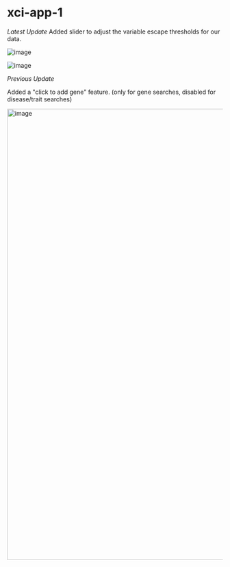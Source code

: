 # xci-app-1

*Latest Update*
Added slider to adjust the variable escape thresholds for our data.

![image](https://user-images.githubusercontent.com/71516524/105713942-b7dc6f80-5ee9-11eb-9049-319c74e9c5ef.png)

![image](https://user-images.githubusercontent.com/71516524/105713999-c88ce580-5ee9-11eb-9d43-b8984391c652.png)

*Previous Update*

Added a "click to add gene" feature. (only for gene searches, disabled for\
disease/trait searches)

<img width="1054" alt="image" src="https://user-images.githubusercontent.com/71516524/104488899-01999180-559d-11eb-9729-4e140c6f3168.png">